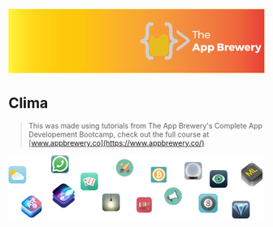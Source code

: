 ![App Brewery Banner](Documentation/AppBreweryBanner.png)

# Clima

>This was made using tutorials from The App Brewery's Complete App Developement Bootcamp, check out the full course at [www.appbrewery.co](https://www.appbrewery.co/)

![End Banner](Documentation/readme-end-banner.png)

